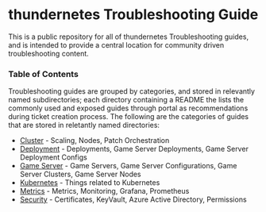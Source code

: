 # thundernetes Troubleshooting Guide

This is a public repository for all of thundernetes Troubleshooting guides, and is intended to provide a central location for community driven troubleshooting content. 

### Table of Contents
Troubleshooting guides are grouped by categories, and stored in relevantly named subdirectories; each directory containing a README the lists the commonly used and exposed guides through portal as recommendations during ticket creation process. The following are the categories of guides that are stored in reletantly named directories:

- [Cluster](./Cluster/README.md) - Scaling, Nodes, Patch Orchestration
- [Deployment](./Deployment/README.md) - Deployments, Game Server Deployments, Game Server Deployment Configs
- [Game Server](./GameServer/README.md) - Game Servers, Game Server Configurations, Game Server Clusters, Game Server Nodes
- [Kubernetes](./Kubernetes/README.md) - Things related to Kubernetes
- [Metrics](./Metrics/README.md) - Metrics, Monitoring, Grafana, Prometheus
- [Security](./Security/README.md) - Certificates, KeyVault, Azure Active Directory, Permissions
  
